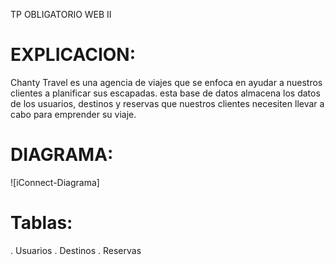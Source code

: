 TP OBLIGATORIO WEB II

# EXPLICACION:

Chanty Travel es una agencia de viajes que se enfoca en ayudar a nuestros clientes a planificar sus escapadas.
esta base de datos almacena los datos de los usuarios, destinos y reservas que nuestros clientes necesiten llevar a cabo para emprender su viaje.

# DIAGRAMA:
![iConnect-Diagrama]

# Tablas:
. Usuarios
. Destinos 
. Reservas


